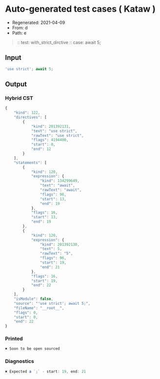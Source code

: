 # Auto-generated test cases ( Kataw )
- Regenerated: 2021-04-09
- From: d
- Path: e
> :: test: with_strict_dirctive
> :: case: await 5;
## Input

`````js
'use strict'; await 5;
`````

## Output

### Hybrid CST

```javascript
{
    "kind": 122,
    "directives": [
        {
            "kind": 201392131,
            "text": "use strict",
            "rawText": "use strict",
            "flags": 4194400,
            "start": 0,
            "end": 12
        }
    ],
    "statements": [
        {
            "kind": 120,
            "expression": {
                "kind": 134299649,
                "text": "await",
                "rawText": "await",
                "flags": 96,
                "start": 13,
                "end": 19
            },
            "flags": 16,
            "start": 13,
            "end": 19
        },
        {
            "kind": 120,
            "expression": {
                "kind": 201392130,
                "text": 5,
                "rawText": "5",
                "flags": 96,
                "start": 19,
                "end": 21
            },
            "flags": 16,
            "start": 19,
            "end": 22
        }
    ],
    "isModule": false,
    "source": "'use strict'; await 5;",
    "fileName": "__root__",
    "flags": 0,
    "start": 0,
    "end": 22
}
```

### Printed

```javascript
✖ Soon to be open sourced
```

### Diagnostics

```javascript
✖ Expected a `;` - start: 19, end: 21

```

